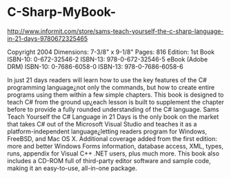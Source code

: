 # C-Sharp-MyBook-
http://www.informit.com/store/sams-teach-yourself-the-c-sharp-language-in-21-days-9780672325465

Copyright 2004
Dimensions: 7-3/8" x 9-1/8"
Pages: 816
Edition: 1st
Book 
ISBN-10: 0-672-32546-2
ISBN-13: 978-0-672-32546-5
eBook (Adobe DRM) 
ISBN-10: 0-7686-6058-0
ISBN-13: 978-0-7686-6058-6

In just 21 days readers will learn how to use the key features of the C# programming language¿not only the commands, but how to create entire programs using them within a few simple chapters. This book is designed to teach C# from the ground up¿each lesson is built to supplement the chapter before to provide a fully rounded understanding of the C# language. Sams Teach Yourself the C# Language in 21 Days is the only book on the market that takes C# out of the Microsoft Visual Studio and teaches it as a platform-independent language¿letting readers program for Windows, FreeBSD, and Mac OS X. Additional coverage added from the first edition: more and better Windows Forms information, database access, XML, types, runs, appendix for Visual C++ .NET users, plus much more. This book also includes a CD-ROM full of third-party editor software and sample code, making it an easy-to-use, all-in-one package.
